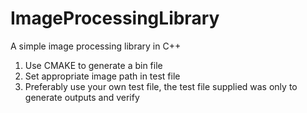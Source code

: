 # ImageProcessingLibrary
A simple image processing library in C++


1. Use CMAKE to generate a bin file
2. Set appropriate image path in test file
3. Preferably use your own test file, the test file supplied was only to generate outputs and verify

